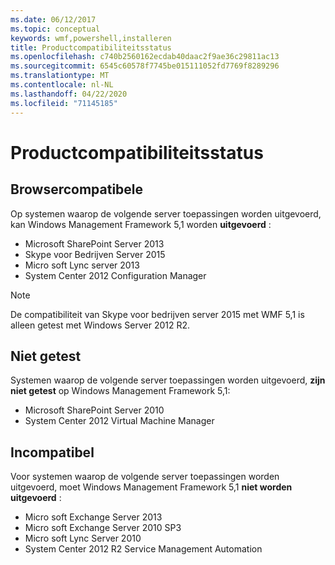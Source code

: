 ```yaml
---
ms.date: 06/12/2017
ms.topic: conceptual
keywords: wmf,powershell,installeren
title: Productcompatibiliteitsstatus
ms.openlocfilehash: c740b2560162ecdab40daac2f9ae36c29811ac13
ms.sourcegitcommit: 6545c60578f7745be015111052fd7769f8289296
ms.translationtype: MT
ms.contentlocale: nl-NL
ms.lasthandoff: 04/22/2020
ms.locfileid: "71145185"
---
```

# <a name="product-compatibility-status"></a>Productcompatibiliteitsstatus

## <a name="compatible"></a>Browsercompatibele

Op systemen waarop de volgende server toepassingen worden uitgevoerd, kan Windows Management Framework 5,1 worden **uitgevoerd** :

- Microsoft SharePoint Server 2013
- Skype voor Bedrijven Server 2015
- Micro soft Lync server 2013
- System Center 2012 Configuration Manager

> [!NOTE]
> De compatibiliteit van Skype voor bedrijven server 2015 met WMF 5,1 is alleen getest met Windows Server 2012 R2.

## <a name="not-tested"></a>Niet getest

Systemen waarop de volgende server toepassingen worden uitgevoerd, **zijn niet getest** op Windows Management Framework 5,1:

- Microsoft SharePoint Server 2010
- System Center 2012 Virtual Machine Manager

## <a name="incompatible"></a>Incompatibel

Voor systemen waarop de volgende server toepassingen worden uitgevoerd, moet Windows Management Framework 5,1 **niet worden uitgevoerd** :

- Micro soft Exchange Server 2013
- Micro soft Exchange Server 2010 SP3
- Micro soft Lync Server 2010
- System Center 2012 R2 Service Management Automation
